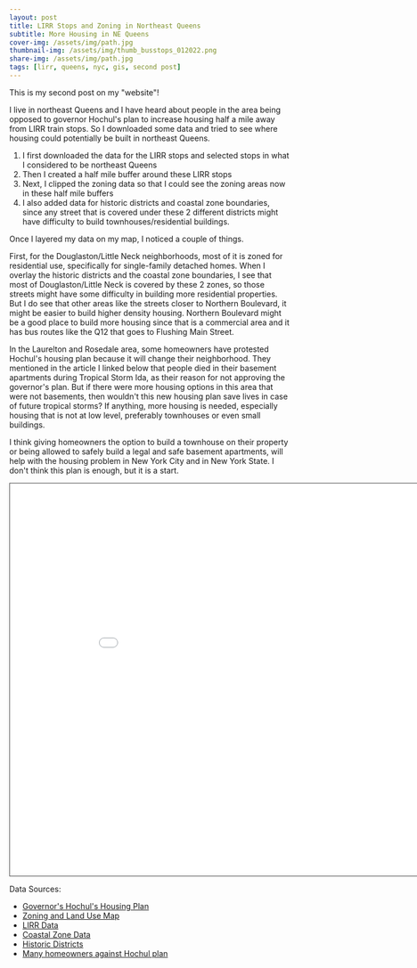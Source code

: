 ```yaml
---
layout: post
title: LIRR Stops and Zoning in Northeast Queens
subtitle: More Housing in NE Queens
cover-img: /assets/img/path.jpg
thumbnail-img: /assets/img/thumb_busstops_012022.png
share-img: /assets/img/path.jpg
tags: [lirr, queens, nyc, gis, second post]
---
```

This is my second post on my "website"!

I live in northeast Queens and I have heard about people in the area being opposed to governor Hochul's plan to increase housing half a mile away from LIRR train stops. So I downloaded some data and tried to see where housing could potentially be built in northeast Queens. 

1. I first downloaded the data for the LIRR stops and selected stops in what I considered to be northeast Queens
2. Then I created a half mile buffer around these LIRR stops
3. Next, I clipped the zoning data so that I could see the zoning areas now in these half mile buffers
4. I also added data for historic districts and coastal zone boundaries, since any street that is covered under these 2 different districts might have difficulty to build townhouses/residential buildings.

Once I layered my data on my map, I noticed a couple of things.

First, for the Douglaston/Little Neck neighborhoods, most of it is zoned for residential use, specifically for single-family detached homes. When I overlay the historic districts and the coastal zone boundaries, I see that most of Douglaston/Little Neck is covered by these 2 zones, so those streets might have some difficulty in building more residential properties. But I do see that other areas like the streets closer to Northern Boulevard, it might be easier to build higher density housing. Northern Boulevard might be a good place to build more housing since that is a commercial area and it has bus routes like the Q12 that goes to Flushing Main Street. 

In the Laurelton and Rosedale area, some homeowners have protested Hochul's housing plan because it will change their neighborhood. They mentioned in the article I linked below that people died in their basement apartments during Tropical Storm Ida, as their reason for not approving the governor's plan. But if there were more housing options in this area that were not basements, then wouldn't this new housing plan save lives in case of future tropical storms? If anything, more housing is needed, especially housing that is not at low level, preferably townhouses or even small buildings. 

I think giving homeowners the option to build a townhouse on their property or being allowed to safely build a legal and safe basement apartments, will help with the housing problem in New York City and in New York State. I don't think this plan is enough, but it is a start. 


<iframe src="/LIRR_NE_Queens.html" height="705px" width="920px" style="border: 1px solid #464646;" allowfullscreen="" allow="autoplay"> </iframe>

Data Sources:
* [Governor's Hochul's Housing Plan](https://www.governor.ny.gov/programs/new-york-housing-compact)
* [Zoning and Land Use Map](https://zola.planning.nyc.gov/)
* [LIRR Data](https://data.ny.gov/Transportation/Long-Island-Railroad-Map/jbqr-kiev)
* [Coastal Zone Data](https://www.nyc.gov/site/planning/data-maps/open-data/dwn-wrp.page)
* [Historic Districts](https://data.cityofnewyork.us/Housing-Development/Historic-Districts/xbvj-gfnw)
* [Many homeowners against Hochul plan](https://www.qchron.com/editions/queenswide/many-homeowners-against-hochul-plan/article_412b484f-890e-598a-b7f1-bdfa98350798.html)


